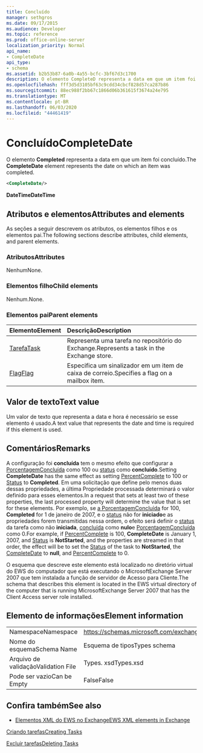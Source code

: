 ```yaml
---
title: Concluído
manager: sethgros
ms.date: 09/17/2015
ms.audience: Developer
ms.topic: reference
ms.prod: office-online-server
localization_priority: Normal
api_name:
- CompleteDate
api_type:
- schema
ms.assetid: b2b53b87-6a0b-4a55-bcfc-3bf67d3c1700
description: O elemento CompleteD representa a data em que um item foi concluído.
ms.openlocfilehash: fff3d5d3105bf63c9cdd34cbcf828d57ca287b86
ms.sourcegitcommit: 88ec988f2bb67c1866d06b361615f3674a24e795
ms.translationtype: MT
ms.contentlocale: pt-BR
ms.lasthandoff: 06/03/2020
ms.locfileid: "44461419"
---
```

# <a name="completedate"></a><span data-ttu-id="ae354-103">Concluído</span><span class="sxs-lookup"><span data-stu-id="ae354-103">CompleteDate</span></span>

<span data-ttu-id="ae354-104">O elemento **Completed** representa a data em que um item foi concluído.</span><span class="sxs-lookup"><span data-stu-id="ae354-104">The **CompleteDate** element represents the date on which an item was completed.</span></span> 
  
```xml
<CompleteDate/>
```

 <span data-ttu-id="ae354-105">**DateTime**</span><span class="sxs-lookup"><span data-stu-id="ae354-105">**DateTime**</span></span>
## <a name="attributes-and-elements"></a><span data-ttu-id="ae354-106">Atributos e elementos</span><span class="sxs-lookup"><span data-stu-id="ae354-106">Attributes and elements</span></span>

<span data-ttu-id="ae354-107">As seções a seguir descrevem os atributos, os elementos filhos e os elementos pai.</span><span class="sxs-lookup"><span data-stu-id="ae354-107">The following sections describe attributes, child elements, and parent elements.</span></span>
  
### <a name="attributes"></a><span data-ttu-id="ae354-108">Atributos</span><span class="sxs-lookup"><span data-stu-id="ae354-108">Attributes</span></span>

<span data-ttu-id="ae354-109">Nenhum</span><span class="sxs-lookup"><span data-stu-id="ae354-109">None.</span></span>
  
### <a name="child-elements"></a><span data-ttu-id="ae354-110">Elementos filho</span><span class="sxs-lookup"><span data-stu-id="ae354-110">Child elements</span></span>

<span data-ttu-id="ae354-111">Nenhum.</span><span class="sxs-lookup"><span data-stu-id="ae354-111">None.</span></span>
  
### <a name="parent-elements"></a><span data-ttu-id="ae354-112">Elementos pai</span><span class="sxs-lookup"><span data-stu-id="ae354-112">Parent elements</span></span>

|<span data-ttu-id="ae354-113">**Elemento**</span><span class="sxs-lookup"><span data-stu-id="ae354-113">**Element**</span></span>|<span data-ttu-id="ae354-114">**Descrição**</span><span class="sxs-lookup"><span data-stu-id="ae354-114">**Description**</span></span>|
|:-----|:-----|
|[<span data-ttu-id="ae354-115">Tarefa</span><span class="sxs-lookup"><span data-stu-id="ae354-115">Task</span></span>](task.md) <br/> |<span data-ttu-id="ae354-116">Representa uma tarefa no repositório do Exchange.</span><span class="sxs-lookup"><span data-stu-id="ae354-116">Represents a task in the Exchange store.</span></span>  <br/> |
|[<span data-ttu-id="ae354-117">Flag</span><span class="sxs-lookup"><span data-stu-id="ae354-117">Flag</span></span>](flag.md) <br/> |<span data-ttu-id="ae354-118">Especifica um sinalizador em um item de caixa de correio.</span><span class="sxs-lookup"><span data-stu-id="ae354-118">Specifies a flag on a mailbox item.</span></span>  <br/> |
   
## <a name="text-value"></a><span data-ttu-id="ae354-119">Valor de texto</span><span class="sxs-lookup"><span data-stu-id="ae354-119">Text value</span></span>

<span data-ttu-id="ae354-120">Um valor de texto que representa a data e hora é necessário se esse elemento é usado.</span><span class="sxs-lookup"><span data-stu-id="ae354-120">A text value that represents the date and time is required if this element is used.</span></span>
  
## <a name="remarks"></a><span data-ttu-id="ae354-121">Comentários</span><span class="sxs-lookup"><span data-stu-id="ae354-121">Remarks</span></span>

<span data-ttu-id="ae354-122">A configuração foi **concluída** tem o mesmo efeito que configurar a [PorcentagemConcluída](percentcomplete.md) como 100 ou [status](status.md) como **concluído**.</span><span class="sxs-lookup"><span data-stu-id="ae354-122">Setting **CompleteDate** has the same effect as setting [PercentComplete](percentcomplete.md) to 100 or [Status](status.md) to **Completed**.</span></span> <span data-ttu-id="ae354-123">Em uma solicitação que define pelo menos duas dessas propriedades, a última Propriedade processada determinará o valor definido para esses elementos.</span><span class="sxs-lookup"><span data-stu-id="ae354-123">In a request that sets at least two of these properties, the last processed property will determine the value that is set for these elements.</span></span> <span data-ttu-id="ae354-124">Por exemplo, se [a PorcentagemConcluída](percentcomplete.md) for 100, **Completed** for 1 de janeiro de 2007, e o [status](status.md) não for **iniciado**e as propriedades forem transmitidas nessa ordem, o efeito será definir o [status](status.md) da tarefa como não **iniciada**, [concluída](completedate.md) como **nulo**e [PorcentagemConcluída](percentcomplete.md) como 0.</span><span class="sxs-lookup"><span data-stu-id="ae354-124">For example, if [PercentComplete](percentcomplete.md) is 100, **CompleteDate** is January 1, 2007, and [Status](status.md) is **NotStarted**, and the properties are streamed in that order, the effect will be to set the [Status](status.md) of the task to **NotStarted**, the [CompleteDate](completedate.md) to **null**, and [PercentComplete](percentcomplete.md) to 0.</span></span> 
  
<span data-ttu-id="ae354-125">O esquema que descreve este elemento está localizado no diretório virtual do EWS do computador que está executando o MicrosoftExchange Server 2007 que tem instalada a função de servidor de Acesso para Cliente.</span><span class="sxs-lookup"><span data-stu-id="ae354-125">The schema that describes this element is located in the EWS virtual directory of the computer that is running MicrosoftExchange Server 2007 that has the Client Access server role installed.</span></span>
  
## <a name="element-information"></a><span data-ttu-id="ae354-126">Elemento de informações</span><span class="sxs-lookup"><span data-stu-id="ae354-126">Element information</span></span>

|||
|:-----|:-----|
|<span data-ttu-id="ae354-127">Namespace</span><span class="sxs-lookup"><span data-stu-id="ae354-127">Namespace</span></span>  <br/> |https://schemas.microsoft.com/exchange/services/2006/types  <br/> |
|<span data-ttu-id="ae354-128">Nome do esquema</span><span class="sxs-lookup"><span data-stu-id="ae354-128">Schema Name</span></span>  <br/> |<span data-ttu-id="ae354-129">Esquema de tipos</span><span class="sxs-lookup"><span data-stu-id="ae354-129">Types schema</span></span>  <br/> |
|<span data-ttu-id="ae354-130">Arquivo de validação</span><span class="sxs-lookup"><span data-stu-id="ae354-130">Validation File</span></span>  <br/> |<span data-ttu-id="ae354-131">Types. xsd</span><span class="sxs-lookup"><span data-stu-id="ae354-131">Types.xsd</span></span>  <br/> |
|<span data-ttu-id="ae354-132">Pode ser vazio</span><span class="sxs-lookup"><span data-stu-id="ae354-132">Can be Empty</span></span>  <br/> |<span data-ttu-id="ae354-133">False</span><span class="sxs-lookup"><span data-stu-id="ae354-133">False</span></span>  <br/> |
   
## <a name="see-also"></a><span data-ttu-id="ae354-134">Confira também</span><span class="sxs-lookup"><span data-stu-id="ae354-134">See also</span></span>



- [<span data-ttu-id="ae354-135">Elementos XML do EWS no Exchange</span><span class="sxs-lookup"><span data-stu-id="ae354-135">EWS XML elements in Exchange</span></span>](ews-xml-elements-in-exchange.md)


[<span data-ttu-id="ae354-136">Criando tarefas</span><span class="sxs-lookup"><span data-stu-id="ae354-136">Creating Tasks</span></span>](https://msdn.microsoft.com/library/0ef97334-e8a0-4f67-a23a-dd9e2bbad49f%28Office.15%29.aspx)
  
[<span data-ttu-id="ae354-137">Excluir tarefas</span><span class="sxs-lookup"><span data-stu-id="ae354-137">Deleting Tasks</span></span>](https://msdn.microsoft.com/library/a3d7e25f-8a35-4901-b1d9-d31f418ab340%28Office.15%29.aspx)

